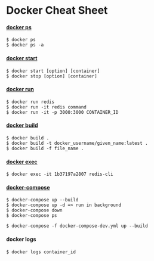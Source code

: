 # Docker Cheat Sheet

#### [docker ps](https://docs.docker.com/engine/reference/commandline/ps/)
```
$ docker ps 
$ docker ps -a
```

#### [docker start](https://docs.docker.com/engine/reference/commandline/start/)
```
$ docker start [option] [container]
$ docker stop [option] [container]
```

#### [docker run](https://docs.docker.com/engine/reference/run/)
```
$ docker run redis
$ docker run -it redis command
$ docker run -it -p 3000:3000 CONTAINER_ID
```

#### [docker build](https://docs.docker.com/engine/reference/commandline/build/)
```
$ docker build . 
$ docker build -t docker_username/given_name:latest .
$ docker build -f file_name .
```

#### [docker exec](https://docs.docker.com/engine/reference/commandline/exec/)
```
$ docker exec -it 1b37197a2807 redis-cli
```

#### [docker-compose](https://docs.docker.com/compose/)
```
$ docker-compose up --build
$ docker-compose up -d => run in background
$ docker-compose down
$ docker-compose ps

$ docker-compose -f docker-compose-dev.yml up --build
```

#### docker logs
```
$ docker logs container_id
```
